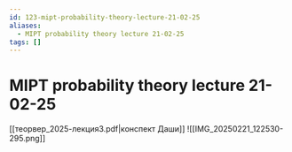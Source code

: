 ```yaml
---
id: 123-mipt-probability-theory-lecture-21-02-25
aliases:
  - MIPT probability theory lecture 21-02-25
tags: []
---
```


# MIPT probability theory lecture 21-02-25
[[теорвер_2025-лекция3.pdf|конспект Даши]]
![[IMG_20250221_122530-295.png]]

